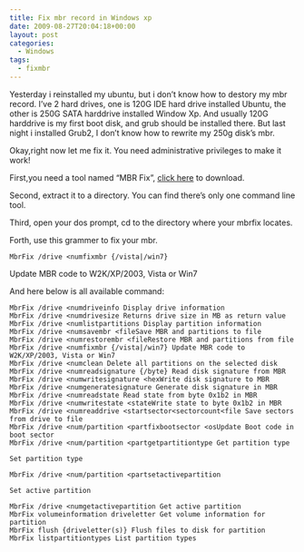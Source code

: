 ```yaml
---
title: Fix mbr record in Windows xp
date: 2009-08-27T20:04:18+00:00
layout: post
categories:
  - Windows
tags:
  - fixmbr
---
```

Yesterday i reinstalled my ubuntu, but i don’t know how to destory my mbr record. I’ve 2 hard drives, one is 120G IDE hard drive installed Ubuntu, the other is 250G SATA harddrive installed Window Xp. And usually 120G harddrive is my first boot disk, and grub should be installed there. But last night i installed Grub2, I don’t know how to rewrite my 250g disk’s mbr.

Okay,right now let me fix it. You need administrative privileges to make it work!

First,you need a tool named “MBR Fix”, [click here](http://rapidshare.com/files/272003046/mbrfix.zip.html) to download.

Second, extract it to a directory. You can find there’s only one command line tool.

Third, open your dos prompt, cd to the directory where your mbrfix locates.
<!--more-->
Forth, use this grammer to fix your mbr.
```
MbrFix /drive <numfixmbr {/vista|/win7}
```
Update MBR code to W2K/XP/2003, Vista or Win7

And here below is all available command:
```
MbrFix /drive <numdriveinfo Display drive information
MbrFix /drive <numdrivesize Returns drive size in MB as return value
MbrFix /drive <numlistpartitions Display partition information
MbrFix /drive <numsavembr <fileSave MBR and partitions to file
MbrFix /drive <numrestorembr <fileRestore MBR and partitions from file
MbrFix /drive <numfixmbr {/vista|/win7} Update MBR code to W2K/XP/2003, Vista or Win7
MbrFix /drive <numclean Delete all partitions on the selected disk
MbrFix /drive <numreadsignature {/byte} Read disk signature from MBR
MbrFix /drive <numwritesignature <hexWrite disk signature to MBR
MbrFix /drive <numgeneratesignature Generate disk signature in MBR
MbrFix /drive <numreadstate Read state from byte 0x1b2 in MBR
MbrFix /drive <numwritestate <stateWrite state to byte 0x1b2 in MBR
MbrFix /drive <numreaddrive <startsector<sectorcount<file Save sectors from drive to file
MbrFix /drive <num/partition <partfixbootsector <osUpdate Boot code in boot sector
MbrFix /drive <num/partition <partgetpartitiontype Get partition type

Set partition type

MbrFix /drive <num/partition <partsetactivepartition

Set active partition

MbrFix /drive <numgetactivepartition Get active partition
MbrFix volumeinformation driveletter Get volume information for partition
MbrFix flush {driveletter(s)} Flush files to disk for partition
MbrFix listpartitiontypes List partition types
```

